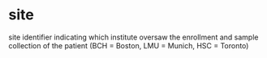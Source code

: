 # site
site identifier indicating which institute oversaw the enrollment and sample collection of the patient (BCH = Boston, LMU = Munich, HSC = Toronto)
